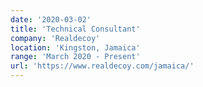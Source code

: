 ```yaml
---
date: '2020-03-02'
title: 'Technical Consultant'
company: 'Realdecoy'
location: 'Kingston, Jamaica'
range: 'March 2020 - Present'
url: 'https://www.realdecoy.com/jamaica/'
---
```

